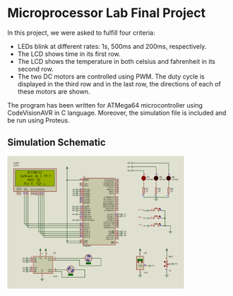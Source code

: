 # Microprocessor Lab Final Project
In this project, we were asked to fulfill four criteria:
- LEDs blink at different rates: 1s, 500ms and 200ms, respectively.
- The LCD shows time in its first row.
- The LCD shows the temperature in both celsius and fahrenheit in its second row.
- The two DC motors are controlled using PWM. The duty cycle is displayed in the third row and in the last row, the directions of each of these motors are shown.

The program has been written for ATMega64 microcontroller using CodeVisionAVR in C language. Moreover, the simulation file is included and be run using Proteus.

## Simulation Schematic
<img src="Diagram.png" alt="Sim" width="400" height="300"/>

